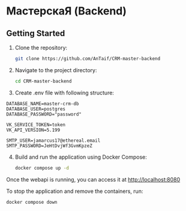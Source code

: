 # МастерскаЯ (Backend)

## Getting Started

1. Clone the repository:

   ```bash
   git clone https://github.com/AnTaif/CRM-master-backend
    ```
2. Navigate to the project directory:
    ```bash
    cd CRM-master-backend
    ```
3. Create .env file with following structure:

```
DATABASE_NAME=master-crm-db
DATABASE_USER=postgres
DATABASE_PASSWORD="password"

VK_SERVICE_TOKEN=token
VK_API_VERSION=5.199

SMTP_USER=jamarcus17@ethereal.email
SMTP_PASSWORD=JeHtDvjWf3GvmKpzeZ
```

4. Build and run the application using Docker Compose:
    ```bash
    docker compose up -d
    ```

Once the webapi is running, you can access it at [http://localhost:8080](http://localhost:8080/swagger/index.html)

To stop the application and remove the containers, run:
```bash
docker compose down
```

